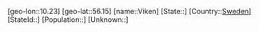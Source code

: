 ﻿---
location: [56.15,10.23]
type: City
tags:
- geo/City


SpocWebEntityId: 35288
isDeleted: false
confidential: public

---
[geo-lon::10.23]
[geo-lat::56.15]
[name::Viken]
[State::]
[Country::[Sweden](geo/Continent/Europe/Sweden.md)]
[StateId::]
[Population::]
[Unknown::]

